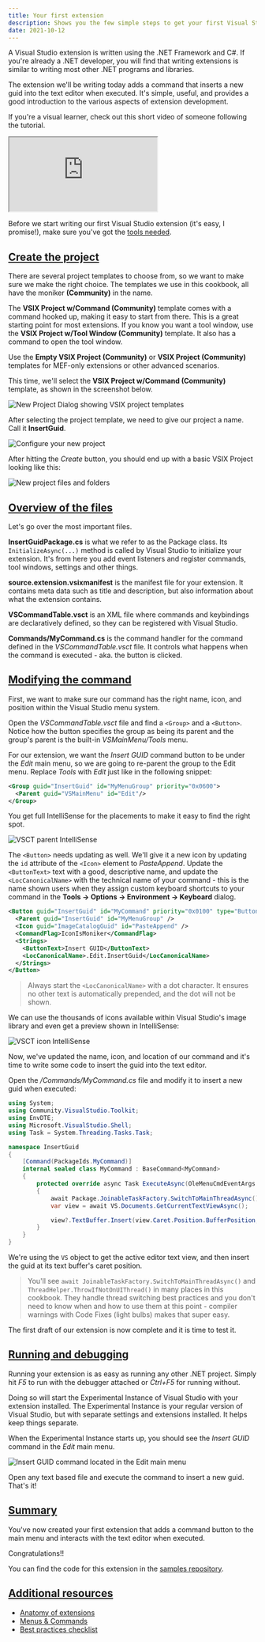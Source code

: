 ```yaml
---
title: Your first extension
description: Shows you the few simple steps to get your first Visual Studio extension up and running.
date: 2021-10-12
---
```


A Visual Studio extension is written using the .NET Framework and C#.
If you're already a .NET developer, you will find that writing extensions is similar to writing most other .NET programs and libraries.

The extension we'll be writing today adds a command that inserts a new guid into the text editor when executed. It's simple, useful, and provides a good introduction to the various aspects of extension development.

If you're a visual learner, check out this short video of someone following the tutorial.

<div class="video-container">
<iframe src="https://www.youtube-nocookie.com/embed/4JL8EawZMvY?list=PLReL099Y5nRdz9jvxuy_LgHFKowkx8tS4&color=white" title="YouTube video player" allowfullscreen></iframe>
</div>

Before we start writing our first Visual Studio extension (it's easy, I promise!), make sure you've got the [tools needed](get-the-tools.md).

## [Create the project](#create-the-project)
There are several project templates to choose from, so we want to make sure we make the right choice. The templates we use in this cookbook, all have the moniker **(Community)** in the name.

The **VSIX Project w/Command (Community)** template comes with a command hooked up, making it easy to start from there. This is a great starting point for most extensions. If you know you want a tool window, use the **VSIX Project w/Tool Window (Community)** template. It also has a command to open the tool window.

Use the **Empty VSIX Project (Community)** or **VSIX Project (Community)** templates for MEF-only extensions or other advanced scenarios.

This time, we'll select the **VSIX Project w/Command (Community)** template, as shown in the screenshot below.

![New Project Dialog showing VSIX project templates](../assets/img/new-project-dialog.png)

After selecting the project template, we need to give our project a name. Call it **InsertGuid**.

![Configure your new project](../assets/img/configure-new-project.png)

After hitting the *Create* button, you should end up with a basic VSIX Project looking like this:

![New project files and folders](../assets/img/new-project-files.png)

## [Overview of the files](#overview-of-the-files)
Let's go over the most important files.

**InsertGuidPackage.cs** is what we refer to as the Package class. Its `InitializeAsync(...)` method is called by Visual Studio to initialize your extension. It's from here you add event listeners and register commands, tool windows, settings and other things.

**source.extension.vsixmanifest** is the manifest file for your extension. It contains meta data such as title and description, but also information about what the extension contains.

**VSCommandTable.vsct** is an XML file where commands and keybindings are declaratively defined, so they can be registered with Visual Studio.

**Commands/MyCommand.cs** is the command handler for the command defined in the *VSCommandTable.vsct* file. It controls what happens when the command is executed - aka. the button is clicked.

## [Modifying the command](#modify-command)
First, we want to make sure our command has the right name, icon, and position within the Visual Studio menu system.

Open the *VSCommandTable.vsct* file and find a `<Group>` and a `<Button>`. Notice how the button specifies the group as being its parent and the group's parent is the built-in *VSMainMenu/Tools* menu.

For our extension, we want the *Insert GUID* command button to be under the *Edit* main menu, so we are going to re-parent the group to the Edit menu. Replace *Tools* with *Edit* just like in the following snippet:

```xml
<Group guid="InsertGuid" id="MyMenuGroup" priority="0x0600">
  <Parent guid="VSMainMenu" id="Edit"/>
</Group>
```

You get full IntelliSense for the placements to make it easy to find the right spot.

![VSCT parent IntelliSense](../assets/img/vsct-parent-intellisense.png)

The `<Button>` needs updating as well. We'll give it a new icon by updating the `id` attribute of the `<Icon>` element to *PasteAppend*. Update the `<ButtonText>` text with a good, descriptive name, and update the `<LocCanonicalName>` with the technical name of your command - this is the name shown users when they assign custom keyboard shortcuts to your command in the **Tools -> Options -> Environment -> Keyboard** dialog.

```xml
<Button guid="InsertGuid" id="MyCommand" priority="0x0100" type="Button">
  <Parent guid="InsertGuid" id="MyMenuGroup" />
  <Icon guid="ImageCatalogGuid" id="PasteAppend" />
  <CommandFlag>IconIsMoniker</CommandFlag>
  <Strings>
    <ButtonText>Insert GUID</ButtonText>
    <LocCanonicalName>.Edit.InsertGuid</LocCanonicalName>
  </Strings>
</Button>
```

> Always start the `<LocCanonicalName>` with a dot character. It ensures no other text is automatically prepended, and the dot will not be shown.  

We can use the thousands of icons available within Visual Studio's image library and even get a preview shown in IntelliSense:

![VSCT icon IntelliSense](../assets/img/vsct-icon-intellisense.png)

Now, we've updated the name, icon, and location of our command and it's time to write some code to insert the guid into the text editor.

Open the */Commands/MyCommand.cs* file and modify it to insert a new guid when executed:

```csharp
using System;
using Community.VisualStudio.Toolkit;
using EnvDTE;
using Microsoft.VisualStudio.Shell;
using Task = System.Threading.Tasks.Task;

namespace InsertGuid
{
    [Command(PackageIds.MyCommand)]
    internal sealed class MyCommand : BaseCommand<MyCommand>
    {
        protected override async Task ExecuteAsync(OleMenuCmdEventArgs e)
        {
            await Package.JoinableTaskFactory.SwitchToMainThreadAsync();
            var view = await VS.Documents.GetCurrentTextViewAsync();

            view?.TextBuffer.Insert(view.Caret.Position.BufferPosition, Guid.NewGuid().ToString());
        }
    }
}
```

We're using the `VS` object to get the active editor text view, and then insert the guid at its text buffer's caret position.

> You'll see `await JoinableTaskFactory.SwitchToMainThreadAsync()` and `ThreadHelper.ThrowIfNotOnUIThread()` in many places in this cookbook. They handle thread switching best practices and you don't need to know when and how to use them at this point - compiler warnings with Code Fixes (light bulbs) makes that super easy.

The first draft of our extension is now complete and it is time to test it.

## [Running and debugging](#running-and-debugging)
Running your extension is as easy as running any other .NET project. Simply hit *F5* to run with the debugger attached or *Ctrl+F5* for running without.

Doing so will start the Experimental Instance of Visual Studio with your extension installed. The Experimental Instance is your regular version of Visual Studio, but with separate settings and extensions installed. It helps keep things separate.

When the Experimental Instance starts up, you should see the *Insert GUID* command in the *Edit* main menu.

![Insert GUID command located in the Edit main menu](../assets/img/insert-guid-command.png)

Open any text based file and execute the command to insert a new guid. That's it!

## [Summary](#summary)
You've now created your first extension that adds a command button to the main menu and interacts with the text editor when executed.

Congratulations!!

You can find the code for this extension in the [samples repository](https://github.com/VsixCommunity/Samples).

## [Additional resources](#additional-resources)

* [Anatomy of extensions](extension-anatomy.md)
* [Menus & Commands](../recipes/menus-buttons-commands.html)
* [Best practices checklist](../publish/checklist.html)
